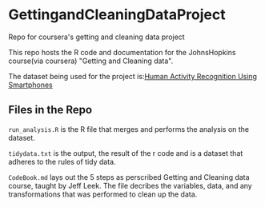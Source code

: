 # GettingandCleaningDataProject
Repo for coursera's getting and cleaning data project

This repo hosts the R code and documentation for the JohnsHopkins course(via coursera) "Getting and Cleaning data". 

The dataset being used for the project is:[Human Activity Recognition Using Smartphones](http://archive.ics.uci.edu/ml/datasets/Human+Activity+Recognition+Using+Smartphones)

## Files in the Repo

`run_analysis.R` is the R file that merges and performs the analysis on the dataset. 

`tidydata.txt` is the output, the result of the r code and is a dataset that adheres to the rules of tidy data.

`CodeBook.md` lays out the  5 steps as perscribed Getting and Cleaning data course, taught by Jeff Leek. The file decribes the variables, data, and any transformations that was performed to clean up the data.
